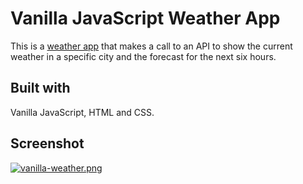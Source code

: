 # Vanilla JavaScript Weather App
This is a [weather app](https://ml-weather-app-js.netlify.app) that makes a call to an API to show the current weather in a specific city and the forecast for the next six hours.


## Built with

Vanilla JavaScript, HTML and CSS.

## Screenshot
[![vanilla-weather.png](https://i.postimg.cc/GmXMGL1Q/vanilla-weather.png)](https://postimg.cc/Yvmfww0G)
